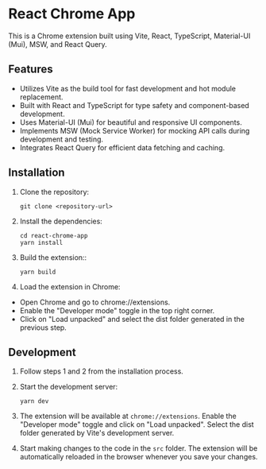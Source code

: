 # React Chrome App

This is a Chrome extension built using Vite, React, TypeScript, Material-UI (Mui), MSW, and React Query.

## Features

- Utilizes Vite as the build tool for fast development and hot module replacement.
- Built with React and TypeScript for type safety and component-based development.
- Uses Material-UI (Mui) for beautiful and responsive UI components.
- Implements MSW (Mock Service Worker) for mocking API calls during development and testing.
- Integrates React Query for efficient data fetching and caching.

## Installation

1. Clone the repository:

   ```shell
   git clone <repository-url>
   ```

2. Install the dependencies:

   ```shell
   cd react-chrome-app
   yarn install
   ```

3. Build the extension::

   ```shell
   yarn build
   ```

4. Load the extension in Chrome:

- Open Chrome and go to chrome://extensions.
- Enable the "Developer mode" toggle in the top right corner.
- Click on "Load unpacked" and select the dist folder generated in the previous step.

## Development

1. Follow steps 1 and 2 from the installation process.
2. Start the development server:

   ```shell
   yarn dev
   ```

3. The extension will be available at `chrome://extensions`. Enable the "Developer mode" toggle and click on "Load unpacked". Select the dist folder generated by Vite's development server.

4. Start making changes to the code in the `src` folder. The extension will be automatically reloaded in the browser whenever you save your changes.
